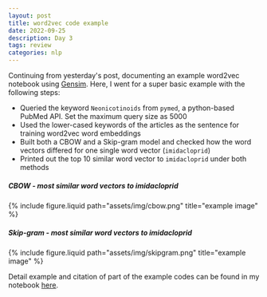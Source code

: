 ```yaml
---
layout: post
title: word2vec code example 
date: 2022-09-25
description: Day 3
tags: review
categories: nlp
---
```

Continuing from yesterday's post, documenting an example word2vec notebook using [Gensim](https://radimrehurek.com/gensim/models/word2vec.html). Here, I went for a super basic example with the following steps:
- Queried the keyword `Neonicotinoids` from `pymed`, a python-based PubMed API. Set the maximum query size as 5000
- Used the lower-cased keywords of the articles as the sentence for training word2vec word embeddings
- Built both a CBOW and a Skip-gram model and checked how the word vectors differed for one single word vector (`imidacloprid`)
- Printed out the top 10 similar word vector to `imidacloprid` under both methods

##### CBOW - most similar word vectors to imidacloprid
<div class="row">
    <div class="col-sm mt-3 mt-md-0">
        {% include figure.liquid path="assets/img/cbow.png" title="example image" %}
    </div>
</div>

##### Skip-gram - most similar word vectors to imidacloprid
<div class="row">
    <div class="col-sm mt-3 mt-md-0">
        {% include figure.liquid path="assets/img/skipgram.png" title="example image" %}
    </div>
</div>

Detail example and citation of part of the example codes can be found in my notebook [here](https://github.com/achchg/achchg.github.io/blob/master/assets/jupyternb/2022-09-25-word2vec.ipynb).